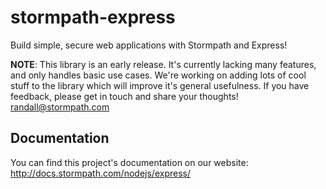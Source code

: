 # stormpath-express

Build simple, secure web applications with Stormpath and Express!


**NOTE**: This library is an early release.  It's currently lacking many
features, and only handles basic use cases.  We're working on adding lots of
cool stuff to the library which will improve it's general usefulness.  If you
have feedback, please get in touch and share your thoughts!
[randall@stormpath.com](mailto:randall@stormpath.com)


## Documentation

You can find this project's documentation on our website:
http://docs.stormpath.com/nodejs/express/
